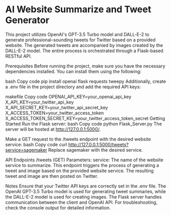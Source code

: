 # AI Website Summarize and Tweet Generator
This project utilizes OpenAI's GPT-3.5 Turbo model and DALL-E-2 to generate professional-sounding tweets for Twitter based on a provided website. The generated tweets are accompanied by images created by the DALL-E-2 model. The entire process is orchestrated through a Flask-based RESTful API.

Prerequisites
Before running the project, make sure you have the necessary dependencies installed. You can install them using the following:

bash
Copy code
pip install openai flask requests tweepy
Additionally, create a .env file in the project directory and add the required API keys:

makefile
Copy code
OPENAI_API_KEY=your_openai_api_key
X_API_KEY=your_twitter_api_key
X_API_SECRET_KEY=your_twitter_api_secret_key
X_ACCESS_TOKEN=your_twitter_access_token
X_ACCESS_TOKEN_SECRET_KEY=your_twitter_access_token_secret
Getting Started
Run the Flask server:
bash
Copy code
python Flask_Server.py
The server will be hosted at http://127.0.0.1:5000/.

Make a GET request to the /tweets endpoint with the desired website service:
bash
Copy code
curl http://127.0.0.1:5000/tweets?service=sagemaker
Replace sagemaker with the desired service.

API Endpoints
/tweets (GET)
Parameters:
service: The name of the website service to summarize.
This endpoint triggers the process of generating a tweet and image based on the provided website service. The resulting tweet and image are then posted on Twitter.

Notes
Ensure that your Twitter API keys are correctly set in the .env file.
The OpenAI GPT-3.5 Turbo model is used for generating tweet summaries, while the DALL-E-2 model is used for creating images.
The Flask server handles communication between the client and OpenAI API.
For troubleshooting, check the console output for detailed information.
